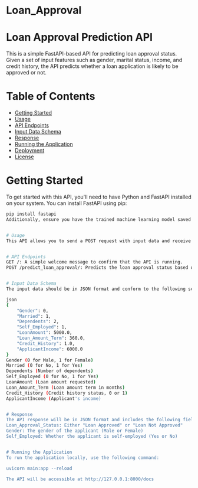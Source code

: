 # Loan_Approval
# Loan Approval Prediction API

This is a simple FastAPI-based API for predicting loan approval status. Given a set of input features such as gender, marital status, income, and credit history, the API predicts whether a loan application is likely to be approved or not.

# Table of Contents

- [Getting Started](#getting-started)
- [Usage](#usage)
- [API Endpoints](#api-endpoints)
- [Input Data Schema](#input-data-schema)
- [Response](#response)
- [Running the Application](#running-the-application)
- [Deployment](#deployment)
- [License](#license)

# Getting Started

To get started with this API, you'll need to have Python and FastAPI installed on your system. You can install FastAPI using pip:

```bash
pip install fastapi
Additionally, ensure you have the trained machine learning model saved in a file (e.g., naive_bayes_model.pkl) in the same directory as the API script.


# Usage
This API allows you to send a POST request with input data and receive a response containing the loan approval status.


# API Endpoints
GET /: A simple welcome message to confirm that the API is running.
POST /predict_loan_approval/: Predicts the loan approval status based on input data.


# Input Data Schema
The input data should be in JSON format and conform to the following schema:

json
{
    "Gender": 0,
    "Married": 1,
    "Dependents": 2,
    "Self_Employed": 1,
    "LoanAmount": 5000.0,
    "Loan_Amount_Term": 360.0,
    "Credit_History": 1.0,
    "ApplicantIncome": 6000.0
}
Gender (0 for Male, 1 for Female)
Married (0 for No, 1 for Yes)
Dependents (Number of dependents)
Self_Employed (0 for No, 1 for Yes)
LoanAmount (Loan amount requested)
Loan_Amount_Term (Loan amount term in months)
Credit_History (Credit history status, 0 or 1)
ApplicantIncome (Applicant's income)


# Response
The API response will be in JSON format and includes the following fields:
Loan_Approval_Status: Either "Loan Approved" or "Loan Not Approved"
Gender: The gender of the applicant (Male or Female)
Self_Employed: Whether the applicant is self-employed (Yes or No)


# Running the Application
To run the application locally, use the following command:

uvicorn main:app --reload

The API will be accessible at http://127.0.0.1:8000/docs
